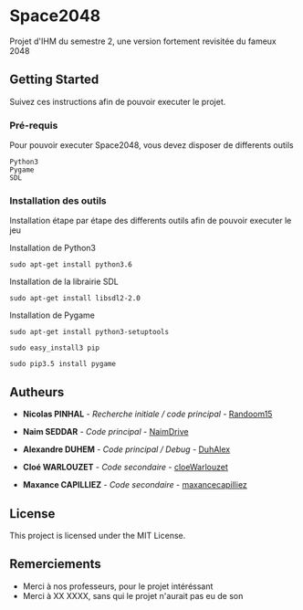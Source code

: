 # Space2048

Projet d'IHM du semestre 2, une version fortement revisitée du fameux 2048

## Getting Started

Suivez ces instructions afin de pouvoir executer le projet.

### Pré-requis

Pour pouvoir executer Space2048, vous devez disposer de differents outils

```
Python3
Pygame
SDL
```

### Installation des outils

Installation étape par étape des differents outils afin de pouvoir executer le jeu

Installation de Python3

```
sudo apt-get install python3.6
```

Installation de la librairie SDL

```
sudo apt-get install libsdl2-2.0
```

Installation de Pygame

```
sudo apt-get install python3-setuptools

sudo easy_install3 pip

sudo pip3.5 install pygame
```



## Autheurs

* **Nicolas PINHAL** - *Recherche initiale / code principal* - [Randoom15](https://github.com/randoom15)
* **Naim SEDDAR** - *Code principal* - [NaimDrive](https://github.com/NaimDrive)
* **Alexandre DUHEM** - *Code principal / Debug* - [DuhAlex](https://github.com/DuhAlex)

* **Cloé WARLOUZET** - *Code secondaire* - [cloeWarlouzet](https://github.com/cloeWarlouzet)
* **Maxance CAPILLIEZ** - *Code secondaire* - [maxancecapilliez](https://github.com/maxancecapilliez)


## License

This project is licensed under the MIT License.

## Remerciements

* Merci à nos professeurs, pour le projet intéréssant
* Merci à XX XXXX, sans qui le projet n'aurait pas eu de son 
